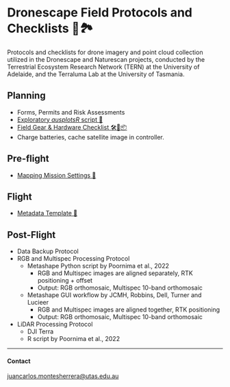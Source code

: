 # Dronescape Field Protocols and Checklists 🚁🏞️

Protocols and checklists for drone imagery and point cloud collection utilized in the Dronescape and Naturescan projects, conducted by the Terrestrial Ecosystem Research Network (TERN) at the University of Adelaide, and the Terraluma Lab at the University of Tasmania.

## Planning

- Forms, Permits and Risk Assessments
- [Exploratory *ausplotsR* script 🔎](Files/ausplotsR_exploratory.R)
- [Field Gear & Hardware Checklist 🛠️🚁📦](Files/TERN-FieldGear-Checklist.md)
- Charge batteries, cache satellite image in controller.

## Pre-flight

- [Mapping Mission Settings 🚁](Files/TERN-Mapping-Mission-Settings.md)

## Flight

- [Metadata Template 📝](Files/TERN-Metadata-Drone-Flight.md)

## Post-Flight
- Data Backup Protocol
- RGB and Multispec Processing Protocol
    - Metashape Python script by Poornima et al., 2022
        - RGB and Multispec images are aligned separately, RTK positioning + offset
        - Output: RGB orthomosaic, Multispec 10-band orthomosaic
    - Metashape GUI workflow by JCMH, Robbins, Dell, Turner and Lucieer
        - RGB and Multispec images are aligned together, RTK positioning
        - Output: RGB orthomosaic, Multispec 10-band orthomosaic
- LiDAR Processing Protocol
    - DJI Terra
    - R script by Poornima et al., 2022

---
#### Contact
juancarlos.montesherrera@utas.edu.au
